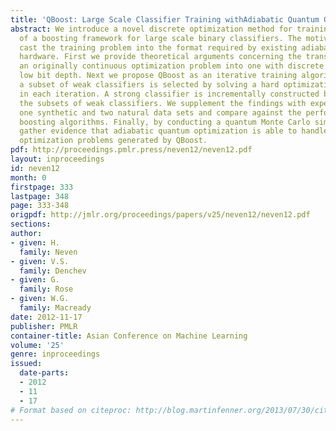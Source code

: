 ```yaml
---
title: 'QBoost: Large Scale Classifier Training withAdiabatic Quantum Optimization'
abstract: We introduce a novel discrete optimization method for training in the context
  of a boosting framework for large scale binary classifiers. The motivation is to
  cast the training problem into the format required by existing adiabatic quantum
  hardware. First we provide theoretical arguments concerning the transformation of
  an originally continuous optimization problem into one with discrete variables of
  low bit depth. Next we propose QBoost as an iterative training algorithm in which
  a subset of weak classifiers is selected by solving a hard optimization problem
  in each iteration. A strong classifier is incrementally constructed by concatenating
  the subsets of weak classifiers. We supplement the findings with experiments on
  one synthetic and two natural data sets and compare against the performance of existing
  boosting algorithms. Finally, by conducting a quantum Monte Carlo simulation we
  gather evidence that adiabatic quantum optimization is able to handle the discrete
  optimization problems generated by QBoost.
pdf: http://proceedings.pmlr.press/neven12/neven12.pdf
layout: inproceedings
id: neven12
month: 0
firstpage: 333
lastpage: 348
page: 333-348
origpdf: http://jmlr.org/proceedings/papers/v25/neven12/neven12.pdf
sections: 
author:
- given: H.
  family: Neven
- given: V.S.
  family: Denchev
- given: G.
  family: Rose
- given: W.G.
  family: Macready
date: 2012-11-17
publisher: PMLR
container-title: Asian Conference on Machine Learning
volume: '25'
genre: inproceedings
issued:
  date-parts:
  - 2012
  - 11
  - 17
# Format based on citeproc: http://blog.martinfenner.org/2013/07/30/citeproc-yaml-for-bibliographies/
---
```

